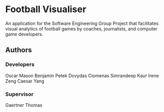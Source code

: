 # Football Visualiser

An application for the Software Engineering Group Project that facilitates visual analytics of football games by coaches, journalists, and computer game developers.

## Authors

### Developers

Oscar Mason
Benjamin Petek
Dovydas Ciomenas
Simrandeep Kaur
Irene Zeng
Caesar Yang

### Supervisor

Gaertner Thomas
